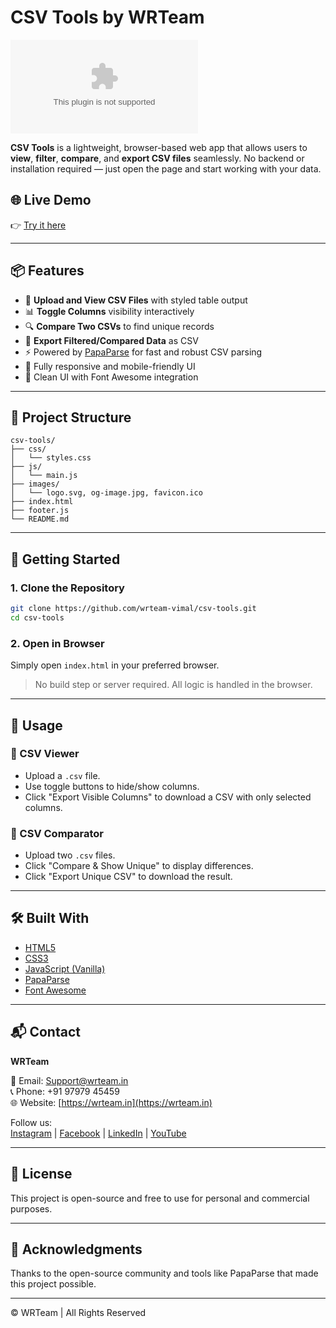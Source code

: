
# CSV Tools by WRTeam

![CSV Tools Banner](images/og-image.csv)

**CSV Tools** is a lightweight, browser-based web app that allows users to **view**, **filter**, **compare**, and **export CSV files** seamlessly. No backend or installation required — just open the page and start working with your data.

## 🌐 Live Demo

👉 [Try it here](https://wrteam-vimal.github.io/csv-tools/)

---

## 📦 Features

- 📂 **Upload and View CSV Files** with styled table output
- 📊 **Toggle Columns** visibility interactively
- 🔍 **Compare Two CSVs** to find unique records
- 💾 **Export Filtered/Compared Data** as CSV
- ⚡ Powered by [PapaParse](https://www.papaparse.com/) for fast and robust CSV parsing
- 📱 Fully responsive and mobile-friendly UI
- 🎨 Clean UI with Font Awesome integration

---

## 📁 Project Structure

```
csv-tools/
├── css/
│   └── styles.css
├── js/
│   └── main.js
├── images/
│   └── logo.svg, og-image.jpg, favicon.ico
├── index.html
├── footer.js
└── README.md
```

---

## 🚀 Getting Started

### 1. Clone the Repository

```bash
git clone https://github.com/wrteam-vimal/csv-tools.git
cd csv-tools
```

### 2. Open in Browser

Simply open `index.html` in your preferred browser.

> No build step or server required. All logic is handled in the browser.

---

## 🔧 Usage

### 📄 CSV Viewer
- Upload a `.csv` file.
- Use toggle buttons to hide/show columns.
- Click "Export Visible Columns" to download a CSV with only selected columns.

### 🔁 CSV Comparator
- Upload two `.csv` files.
- Click "Compare & Show Unique" to display differences.
- Click "Export Unique CSV" to download the result.

---

## 🛠️ Built With

- [HTML5](https://developer.mozilla.org/en-US/docs/Web/Guide/HTML/HTML5)
- [CSS3](https://developer.mozilla.org/en-US/docs/Web/CSS)
- [JavaScript (Vanilla)](https://developer.mozilla.org/en-US/docs/Web/JavaScript)
- [PapaParse](https://www.papaparse.com/)
- [Font Awesome](https://fontawesome.com/)

---

## 📬 Contact

**WRTeam**

📧 Email: [Support@wrteam.in](mailto:Support@wrteam.in)  
📞 Phone: +91 97979 45459  
🌐 Website: [https://wrteam.in](https://wrteam.in)

Follow us:  
[Instagram](https://instagram.com/wrteam.in) | [Facebook](https://facebook.com/wrteam.in) | [LinkedIn](https://linkedin.com/company/wrteam) | [YouTube](https://www.youtube.com/c/WRTeam)

---

## 📄 License

This project is open-source and free to use for personal and commercial purposes.

---

## 🙏 Acknowledgments

Thanks to the open-source community and tools like PapaParse that made this project possible.

---

© WRTeam | All Rights Reserved